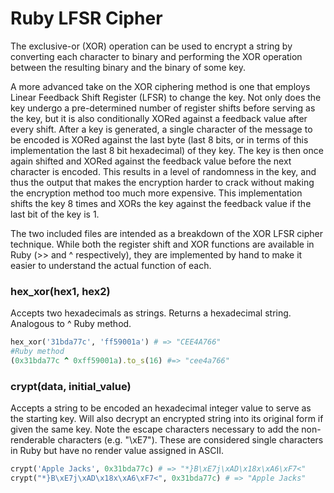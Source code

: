 # Ruby LFSR Cipher

The exclusive-or (XOR) operation can be used to encrypt a string by converting each character to binary and performing the XOR operation between the resulting binary and the binary of some key.

A more advanced take on the XOR ciphering method is one that employs Linear Feedback Shift Register (LFSR) to change the key. Not only does the key undergo a pre-determined number of register shifts before serving as the key, but it is also conditionally XORed against a feedback value after every shift. After a key is generated, a single character of the message to be encoded is XORed against the last byte (last 8 bits, or in terms of this implementation the last 8 bit hexadecimal) of they key. The key is then once again shifted and XORed against the feedback value before the next character is encoded. This results in a level of randomness in the key, and thus the output that makes the encryption harder to crack without making the encryption method too much more expensive. This implementation shifts the key 8 times and XORs the key against the feedback value if the last bit of the key is 1.

The two included files are intended as a breakdown of the XOR LFSR cipher technique. While both the register shift and XOR functions are available in Ruby (>> and ^ respectively), they are implemented by hand to make it easier to understand the actual function of each.

### hex_xor(hex1, hex2)
Accepts two hexadecimals as strings. Returns a hexadecimal string. Analogous to ^ Ruby method.
```Ruby
hex_xor('31bda77c', 'ff59001a') # => "CEE4A766"
#Ruby method
(0x31bda77c ^ 0xff59001a).to_s(16) #=> "cee4a766"
```

### crypt(data, initial_value)
Accepts a string to be encoded an hexadecimal integer value to serve as the starting key. Will also decrypt an encrypted string into its original form if given the same key. Note the escape characters necessary to add the non-renderable characters (e.g. "\xE7"). These are considered single characters in Ruby but have no render value assigned in ASCII.

```Ruby
crypt('Apple Jacks', 0x31bda77c) # => "*}B\xE7j\xAD\x18x\xA6\xF7<"
crypt("*}B\xE7j\xAD\x18x\xA6\xF7<", 0x31bda77c) # => "Apple Jacks"
```
